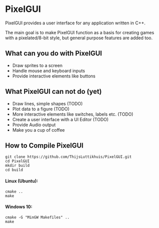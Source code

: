 # PixelGUI

PixelGUI provides a user interface for any application written in C++.

The main goal is to make PixelGUI function as a basis for creating games with a pixelated/8-bit style, but general purpose features are added too.


## What can you do with PixelGUI
+ Draw sprites to a screen
+ Handle mouse and keyboard inputs
+ Provide interactive elements like buttons

## What PixelGUI can not do (yet)
- Draw lines, simple shapes (TODO)
- Plot data to a figure (TODO)
- More interactive elements like switches, labels etc. (TODO)
- Create a user interface with a UI Editor (TODO)
- Provide Audio output
- Make you a cup of coffee

## How to Compile PixelGUI
```
git clone https://github.com/ThijsLuttikhuis/PixelGUI.git
cd PixelGUI
mkdir build
cd build
```

#### Linux (Ubuntu):
```
cmake ..
make
```

#### Windows 10:
```
cmake -G "MinGW Makefiles" ..
make
```
